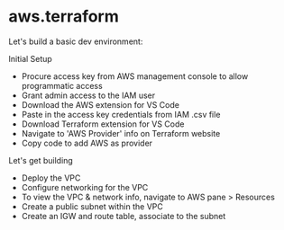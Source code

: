 # aws.terraform

Let's build a basic dev environment:

Initial Setup
- Procure access key from AWS management console to allow programmatic access
- Grant admin access to the IAM user
- Download the AWS extension for VS Code
- Paste in the access key credentials from IAM .csv file
- Download Terraform extension for VS Code
- Navigate to 'AWS Provider' info on Terraform website
- Copy code to add AWS as provider

Let's get building
- Deploy the VPC
- Configure networking for the VPC
- To view the VPC & network info, navigate to AWS pane > Resources
- Create a public subnet within the VPC
- Create an IGW and route table, associate to the subnet
